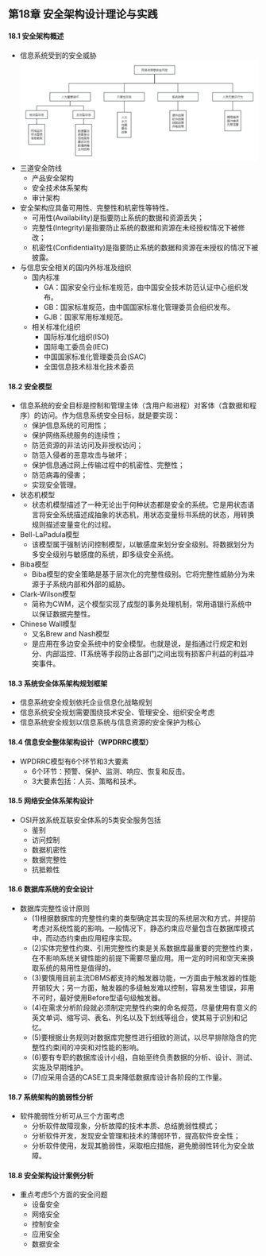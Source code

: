 ## 第18章 安全架构设计理论与实践
#### 18.1 安全架构概述
- 信息系统受到的安全威胁
![SecurityThreats](SecurityThreats.png)
- 三道安全防线
	- 产品安全架构
	- 安全技术体系架构
	- 审计架构
- 安全架构应具备可用性、完整性和机密性等特性。
	- 可用性(Availability)是指要防止系统的数据和资源丢失；
	- 完整性(Integrity)是指要防止系统的数据和资源在未经授权情况下被修改；
	- 机密性(Confidentiality)是指要防止系统的数据和资源在未授权的情况下被披露。
- 与信息安全相关的国内外标准及组织
	- 国内标准
		- GA：国家安全行业标准规范，由中国安全技术防范认证中心组织发布。
		- GB：国家标准规范，由中国国家标准化管理委员会组织发布。
		- GJB：国家军用标准规范。
	- 相关标准化组织
		- 国际标准化组织(ISO)
		- 国际电工委员会(IEC)
		- 中国国家标准化管理委员会(SAC)
		- 全国信息技术标准化技术委员
#### 18.2 安全模型
- 信息系统的安全目标是控制和管理主体（含用户和进程）对客体（含数据和程序）的访问。作为信息系统安全目标，就是要实现：
	- 保护信息系统的可用性；
	- 保护网络系统服务的连续性；
	- 防范资源的非法访问及非授权访问；
	- 防范入侵者的恶意攻击与破坏；
	- 保护信息通过网上传输过程中的机密性、完整性；
	- 防范病毒的侵害；
	- 实现安全管理。
- 状态机模型
	- 状态机模型描述了一种无论出于何种状态都是安全的系统。它是用状态语言将安全系统描述成抽象的状态机，用状态变量标书系统的状态，用转换规则描述变量变化的过程。
- Bell-LaPadula模型
	- 该模型属于强制访问控制模型，以敏感度来划分安全级别。将数据划分为多安全级别与敏感度的系统，即多级安全系统。
- Biba模型
	- Biba模型的安全策略是基于层次化的完整性级别。它将完整性威胁分为来源于子系统内部和外部的威胁。
- Clark-Wilson模型
	- 简称为CWM，这个模型实现了成型的事务处理机制，常用语银行系统中以保证数据完整性。
- Chinese Wall模型
	- 又名Brew and Nash模型
	- 是应用在多边安全系统中的安全模型。也就是说，是指通过行规定和划分、内部监控、IT系统等手段防止各部门之间出现有损客户利益的利益冲突事件。
#### 18.3 系统安全体系架构规划框架
- 信息系统安全规划依托企业信息化战略规划
- 信息系统安全规划需要围绕技术安全、管理安全、组织安全考虑
- 信息系统安全规划以信息系统与信息资源的安全保护为核心
#### 18.4 信息安全整体架构设计（WPDRRC模型）
- WPDRRC模型有6个环节和3大要素
	- 6个环节：预警、保护、监测、响应、恢复和反击。
	- 3大要素包括：人员、策略和技术。
#### 18.5 网络安全体系架构设计
- OSI开放系统互联安全体系的5类安全服务包括
	- 鉴别
	- 访问控制
	- 数据机密性
	- 数据完整性
	- 抗抵赖性
#### 18.6 数据库系统的安全设计
- 数据库完整性设计原则
	- (1)根据数据库的完整性约束的类型确定其实现的系统层次和方式，并提前考虑对系统性能的影响。一般情况下，静态约束应尽量包含在数据库模式中，而动态约束由应用程序实现。
	- (2)实体完整性约束、引用完整性约束是关系数据库最重要的完整性约束，在不影响系统关键性能的前提下需要尽量应用。用一定的时间和空天来换取系统的易用性是值得的。
	- (3)要慎用目前主流DBMS都支持的触发器功能，一方面由于触发器的性能开销较大；另一方面，触发器的多级触发难以控制，容易发生错误，非用不可时，最好使用Before型语句级触发器。
	- (4)在需求分析阶段就必须制定完整性约束的命名规范，尽量使用有意义的英文单词、缩写词、表名、列名以及下划线等组合，使其易于识别和记忆。
	- (5)要根据业务规则对数据库完整性进行细致的测试，以尽早排除隐含的完整性约束间的冲突和对性能的影响。
	- (6)要有专职的数据库设计小组，自始至终负责数据的分析、设计、测试、实施及早期维护。
	- (7)应采用合适的CASE工具来降低数据库设计各阶段的工作量。
#### 18.7 系统架构的脆弱性分析
- 软件脆弱性分析可从三个方面考虑
	- 分析软件故障现象，分析故障的技术本质、总结脆弱性模式；
	- 分析软件开发，发现安全管理和技术的薄弱环节，提高软件安全性；
	- 分析软件使用，发现其脆弱性，采取相应措施，避免脆弱性转化为安全故障。
#### 18.8 安全架构设计案例分析
- 重点考虑5个方面的安全问题
	- 设备安全
	- 网络安全
	- 控制安全
	- 应用安全
	- 数据安全
